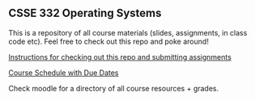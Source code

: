 
## CSSE 332 Operating Systems

This is a repository of all course materials (slides, assignments, in
class code etc).  Feel free to check out this repo and poke around!

[Instructions for checking out this repo and submitting assignments](https://github.com/RHIT-CSSE/csse332/blob/master/Docs/getting_and_submitting_code.md)

[Course Schedule with Due Dates](https://rhit-csse.github.io/csse332/schedule.html)

Check moodle for a directory of all course resources + grades.

